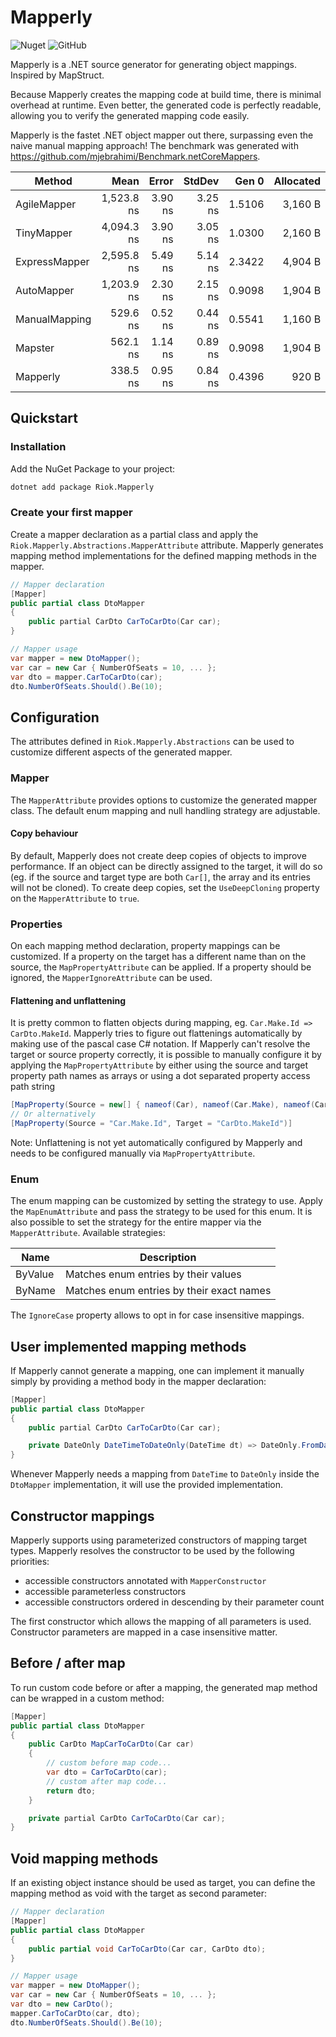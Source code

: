 # Mapperly

![Nuget](https://img.shields.io/nuget/v/Riok.Mapperly?style=flat-square)
![GitHub](https://img.shields.io/github/license/riok/mapperly?style=flat-square)

Mapperly is a .NET source generator for generating object mappings. Inspired by MapStruct.

Because Mapperly creates the mapping code at build time, there is minimal overhead at runtime.
Even better, the generated code is perfectly readable, allowing you to verify the generated mapping code easily.

Mapperly is the fastet .NET object mapper out there, surpassing even the naive manual mapping approach! The benchmark was generated with https://github.com/mjebrahimi/Benchmark.netCoreMappers.

|        Method |       Mean |   Error |  StdDev |  Gen 0 | Allocated |
|-------------- |-----------:|--------:|--------:|-------:|----------:|
|   AgileMapper | 1,523.8 ns | 3.90 ns | 3.25 ns | 1.5106 |   3,160 B |
|    TinyMapper | 4,094.3 ns | 3.90 ns | 3.05 ns | 1.0300 |   2,160 B |
| ExpressMapper | 2,595.8 ns | 5.49 ns | 5.14 ns | 2.3422 |   4,904 B |
|    AutoMapper | 1,203.9 ns | 2.30 ns | 2.15 ns | 0.9098 |   1,904 B |
| ManualMapping |   529.6 ns | 0.52 ns | 0.44 ns | 0.5541 |   1,160 B |
|       Mapster |   562.1 ns | 1.14 ns | 0.89 ns | 0.9098 |   1,904 B |
|      Mapperly |   338.5 ns | 0.95 ns | 0.84 ns | 0.4396 |     920 B |

## Quickstart

### Installation

Add the NuGet Package to your project:
```bash
dotnet add package Riok.Mapperly
```

### Create your first mapper

Create a mapper declaration as a partial class
and apply the `Riok.Mapperly.Abstractions.MapperAttribute` attribute.
Mapperly generates mapping method implementations for the defined mapping methods in the mapper.

```c#
// Mapper declaration
[Mapper]
public partial class DtoMapper
{
    public partial CarDto CarToCarDto(Car car);
}

// Mapper usage
var mapper = new DtoMapper();
var car = new Car { NumberOfSeats = 10, ... };
var dto = mapper.CarToCarDto(car);
dto.NumberOfSeats.Should().Be(10);
```

## Configuration

The attributes defined in `Riok.Mapperly.Abstractions` can be used to customize different aspects of the generated mapper.

### Mapper

The `MapperAttribute` provides options to customize the generated mapper class.
The default enum mapping and null handling strategy are adjustable.

####  Copy behaviour

By default, Mapperly does not create deep copies of objects to improve performance.
If an object can be directly assigned to the target, it will do so
(eg. if the source and target type are both `Car[]`, the array and its entries will not be cloned).
To create deep copies, set the `UseDeepCloning` property on the `MapperAttribute` to `true`.

### Properties

On each mapping method declaration, property mappings can be customized.
If a property on the target has a different name than on the source, the `MapPropertyAttribute` can be applied.
If a property should be ignored, the `MapperIgnoreAttribute` can be used.

#### Flattening and unflattening

It is pretty common to flatten objects during mapping, eg. `Car.Make.Id => CarDto.MakeId`.
Mapperly tries to figure out flattenings automatically by making use of the pascal case C# notation.
If Mapperly can't resolve the target or source property correctly, it is possible to manually configure it by applying the `MapPropertyAttribute`
by either using the source and target property path names as arrays or using a dot separated property access path string
```c#
[MapProperty(Source = new[] { nameof(Car), nameof(Car.Make), nameof(Car.Make.Id) }, Target = new[] { nameof(CarDto), nameof(CarDto.MakeId) })]
// Or alternatively
[MapProperty(Source = "Car.Make.Id", Target = "CarDto.MakeId")]
```
Note: Unflattening is not yet automatically configured by Mapperly and needs to be configured manually via `MapPropertyAttribute`.

### Enum

The enum mapping can be customized by setting the strategy to use.
Apply the `MapEnumAttribute` and pass the strategy to be used for this enum.
It is also possible to set the strategy for the entire mapper via the `MapperAttribute`.
Available strategies:

| Name    | Description                               |
|---------|-------------------------------------------|
| ByValue | Matches enum entries by their values      |
| ByName  | Matches enum entries by their exact names |

The `IgnoreCase` property allows to opt in for case insensitive mappings.

## User implemented mapping methods

If Mapperly cannot generate a mapping, one can implement it manually simply by providing a method body in the mapper declaration:

```c#
[Mapper]
public partial class DtoMapper
{
    public partial CarDto CarToCarDto(Car car);

    private DateOnly DateTimeToDateOnly(DateTime dt) => DateOnly.FromDateTime(dt);
}
```

Whenever Mapperly needs a mapping from `DateTime` to `DateOnly` inside the `DtoMapper` implementation, it will use the provided implementation.

## Constructor mappings

Mapperly supports using parameterized constructors of mapping target types.
Mapperly resolves the constructor to be used by the following priorities:
* accessible constructors annotated with `MapperConstructor`
* accessible parameterless constructors
* accessible constructors ordered in descending by their parameter count

The first constructor which allows the mapping of all parameters is used.
Constructor parameters are mapped in a case insensitive matter.

## Before / after map

To run custom code before or after a mapping, the generated map method can be wrapped in a custom method:

```c#
[Mapper]
public partial class DtoMapper
{
    public CarDto MapCarToCarDto(Car car)
    {
        // custom before map code...
        var dto = CarToCarDto(car);
        // custom after map code...
        return dto;
    }

    private partial CarDto CarToCarDto(Car car);
}
```

## Void mapping methods

If an existing object instance should be used as target, you can define the mapping method as void with the target as second parameter:

```c#
// Mapper declaration
[Mapper]
public partial class DtoMapper
{
    public partial void CarToCarDto(Car car, CarDto dto);
}

// Mapper usage
var mapper = new DtoMapper();
var car = new Car { NumberOfSeats = 10, ... };
var dto = new CarDto();
mapper.CarToCarDto(car, dto);
dto.NumberOfSeats.Should().Be(10);
```
